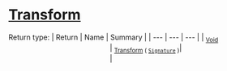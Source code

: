 # [Transform](./SimpleRenderingTransformation-100663461.md)


Return type:
| Return | Name | Summary | 
| --- | --- | --- | 
| <sub>[Void](https://docs.microsoft.com/en-us/dotnet/api/System.Void)</sub><img width=200/>| <sub>[Transform](./SimpleRenderingTransformation-100663461.md) ( [`Signature`](./../Signature.md) )</sub>| <sub></sub><img width=200/>| <br>


